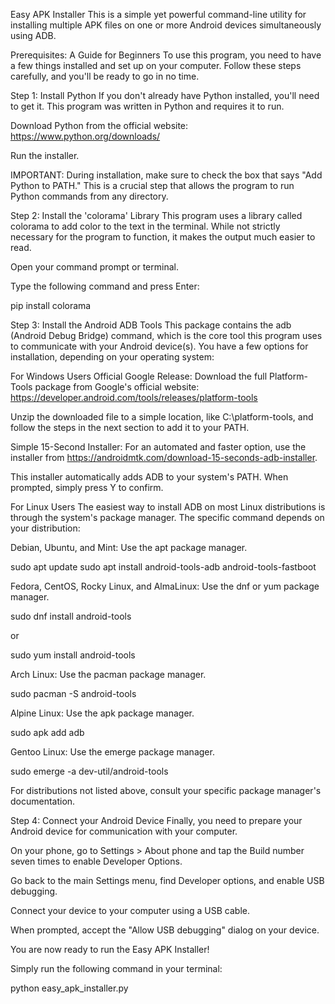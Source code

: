 Easy APK Installer
This is a simple yet powerful command-line utility for installing multiple APK files on one or more Android devices simultaneously using ADB.

Prerequisites: A Guide for Beginners
To use this program, you need to have a few things installed and set up on your computer. Follow these steps carefully, and you'll be ready to go in no time.

Step 1: Install Python
If you don't already have Python installed, you'll need to get it. This program was written in Python and requires it to run.

Download Python from the official website: https://www.python.org/downloads/

Run the installer.

IMPORTANT: During installation, make sure to check the box that says "Add Python to PATH." This is a crucial step that allows the program to run Python commands from any directory.

Step 2: Install the 'colorama' Library
This program uses a library called colorama to add color to the text in the terminal. While not strictly necessary for the program to function, it makes the output much easier to read.

Open your command prompt or terminal.

Type the following command and press Enter:

pip install colorama

Step 3: Install the Android ADB Tools
This package contains the adb (Android Debug Bridge) command, which is the core tool this program uses to communicate with your Android device(s). You have a few options for installation, depending on your operating system:

For Windows Users
Official Google Release: Download the full Platform-Tools package from Google's official website: https://developer.android.com/tools/releases/platform-tools

Unzip the downloaded file to a simple location, like C:\platform-tools, and follow the steps in the next section to add it to your PATH.

Simple 15-Second Installer: For an automated and faster option, use the installer from https://androidmtk.com/download-15-seconds-adb-installer.

This installer automatically adds ADB to your system's PATH. When prompted, simply press Y to confirm.

For Linux Users
The easiest way to install ADB on most Linux distributions is through the system's package manager. The specific command depends on your distribution:

Debian, Ubuntu, and Mint: Use the apt package manager.

sudo apt update
sudo apt install android-tools-adb android-tools-fastboot

Fedora, CentOS, Rocky Linux, and AlmaLinux: Use the dnf or yum package manager.

sudo dnf install android-tools

or

sudo yum install android-tools

Arch Linux: Use the pacman package manager.

sudo pacman -S android-tools

Alpine Linux: Use the apk package manager.

sudo apk add adb

Gentoo Linux: Use the emerge package manager.

sudo emerge -a dev-util/android-tools

For distributions not listed above, consult your specific package manager's documentation.

Step 4: Connect your Android Device
Finally, you need to prepare your Android device for communication with your computer.

On your phone, go to Settings > About phone and tap the Build number seven times to enable Developer Options.

Go back to the main Settings menu, find Developer options, and enable USB debugging.

Connect your device to your computer using a USB cable.

When prompted, accept the "Allow USB debugging" dialog on your device.

You are now ready to run the Easy APK Installer!

Simply run the following command in your terminal:

python easy_apk_installer.py
